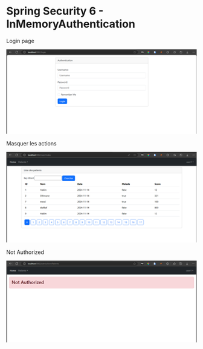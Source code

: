 <h1>Spring Security 6 - InMemoryAuthentication</h1>
<p>Login page</p>
<img src="images/login_page.PNG"/>
<p>Masquer les actions</p>
<img src="images/hide_actions.PNG"/>
<p>Not Authorized</p>
<img src="images/not_authorized.PNG"/>